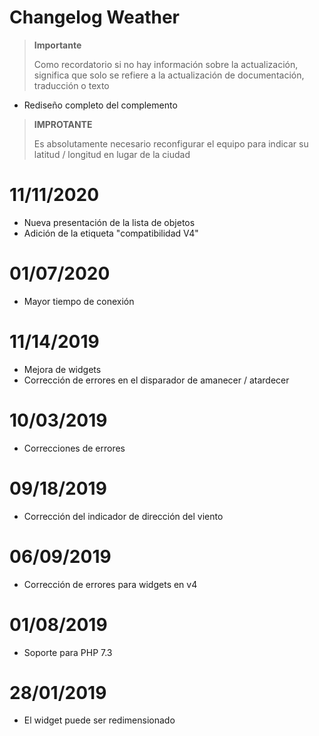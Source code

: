 # Changelog Weather

>**Importante**
>
>Como recordatorio si no hay información sobre la actualización, significa que solo se refiere a la actualización de documentación, traducción o texto

- Rediseño completo del complemento 

>**IMPROTANTE**
>
>Es absolutamente necesario reconfigurar el equipo para indicar su latitud / longitud en lugar de la ciudad

# 11/11/2020

- Nueva presentación de la lista de objetos
- Adición de la etiqueta "compatibilidad V4"

# 01/07/2020

- Mayor tiempo de conexión

# 11/14/2019

- Mejora de widgets
- Corrección de errores en el disparador de amanecer / atardecer

# 10/03/2019

- Correcciones de errores

# 09/18/2019

- Corrección del indicador de dirección del viento

# 06/09/2019

- Corrección de errores para widgets en v4

# 01/08/2019

- Soporte para PHP 7.3

# 28/01/2019

- El widget puede ser redimensionado
